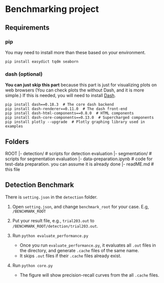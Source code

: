 # Benchmarking project

## Requirements

### pip
You may need to install more than these based on your environment.

    pip install easydict tqdm seaborn

### dash (optional)
**You can just skip this part** because this part is just for visualizing plots on web browsers (You can check plots the without Dash, and it is more simple.) If this is needed,
you will need to install [Dash](https://plot.ly/dash/).

    pip install dash==0.18.3  # The core dash backend
    pip install dash-renderer==0.11.0  # The dash front-end
    pip install dash-html-components==0.8.0  # HTML components
    pip install dash-core-components==0.13.0  # Supercharged components
    pip install plotly --upgrade  # Plotly graphing library used in examples

## Folders

ROOT
|- detection/                  # scripts for detection evaluation
|- segmentation/               # scripts for segmentation evaluation
|- data-preparation.ipynb      # code for test-data preparation. you can assume it is already done
|- readME.md                   # this file


## Detection Benchmark

There is `setting.json` in the `detection` folder.

1. Open `setting.json`, and change `benchmark_root` for your case. E.g, `/BENCHMARK_ROOT`
2. Put your result file, e.g., `trial203.out` to `/BENCHMARK_ROOT/detection/trial203.out`.
3. Run `python evaluate_performance.py`

   - Once you run `evaluate_performance.py`, it evaluates all `.out` files in the directory, and generate `.cache` files of the same name.
   - It skips `.out` files if their `.cache` files already exist.

4. Run `python core.py`

   - The figure will show precision-recall curves from the all `.cache` files.
